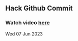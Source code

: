 
 ## Hack Github Commit 
 ### Watch video <a href="https://www.youtube.com">here</a> 
 Wed 07 Jun 2023 
